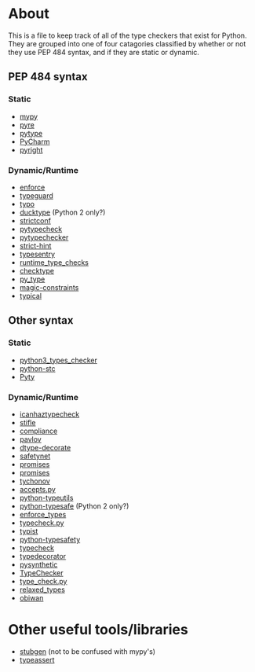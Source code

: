 About
=====
This is a file to keep track of all of the type checkers that exist for Python. They are grouped into one of four catagories classified by whether or not they use PEP 484 syntax, and if they are static or dynamic.

## PEP 484 syntax

### Static

- [mypy](https://github.com/python/mypy)
- [pyre](https://pyre-check.org/)
- [pytype](https://github.com/google/pytype)
- [PyCharm](https://www.jetbrains.com/pycharm/)
- [pyright](https://github.com/Microsoft/pyright)

### Dynamic/Runtime

- [enforce](https://github.com/RussBaz/enforce)
- [typeguard](https://github.com/agronholm/typeguard)
- [typo](https://github.com/aldanor/typo)
- [ducktype](https://github.com/OaklandPeters/ducktype) (Python 2 only?)
- [strictconf](https://github.com/vmagamedov/strictconf)
- [pytypecheck](https://github.com/Ran4/pytypecheck)
- [pytypechecker](https://github.com/marcharper/pytypechecker)
- [strict-hint](https://github.com/potfur/strict-hint)
- [typesentry](https://github.com/st-pasha/typesentry)
- [runtime_type_checks](https://github.com/petrbel/runtime_type_checks)
- [checktype](https://github.com/emludei/checktype)
- [py_type](https://github.com/aberkley/py_type)
- [magic-constraints](https://github.com/huntzhan/magic-constraints)
- [typical](https://typical.seandstewart.io)

## Other syntax

### Static

- [python3_types_checker](https://github.com/victor-yacovlev/python3_types_checker)
- [python-stc](https://github.com/edreamleo/python-stc)
- [Pyty](https://github.com/jruberg/Pyty)

### Dynamic/Runtime

- [icanhaztypecheck](https://github.com/pythononwheels/icanhastypecheck)
- [stifle](https://github.com/joshpurvis/stifle)
- [compliance](https://github.com/vrakesh/Complaince)
- [pavlov](https://github.com/keeler/pavlov)
- [dtype-decorate](https://github.com/mmaelicke/dtype-decorate)
- [safetynet](https://github.com/denniskempin/safetynet)
- [promises](https://github.com/zeeman/promises)
- [promises](https://github.com/eugene-eeo/promises)
- [tychonov](https://github.com/squidsrc/tychonov)
- [accepts.py](https://github.com/brunobell/accepts.py)
- [python-typeutils](https://github.com/siddhuwarrier/python-typeutils)
- [python-typesafe](https://github.com/mirainc/python-typesafe) (Python 2 only?)
- [enforce_types](https://github.com/skftn/enforce_types)
- [typecheck.py](https://github.com/Bad-ptr/typecheck.py)
- [typist](https://github.com/dstanek/typist)
- [python-typesafety](https://github.com/JustusAdam/python-typesafety)
- [typecheck](https://github.com/targeted/typecheck)
- [typedecorator](https://github.com/dobarkod/typedecorator)
- [pysynthetic](https://github.com/wishtack/pysynthetic)
- [TypeChecker](https://github.com/mlsteele/TypeChecker)
- [type_check.py](https://github.com/jhpratt/type_check.py)
- [relaxed_types](https://github.com/Yipit/relaxed_types)
- [obiwan](https://github.com/williame/obiwan)


# Other useful tools/libraries

- [stubgen](https://github.com/dhood/stubgen) (not to be confused with mypy's)
- [typeassert](https://github.com/renaud/typeassert)
